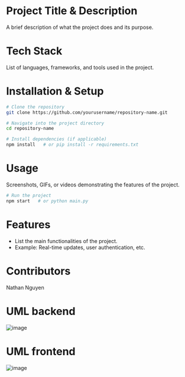 # Project Title & Description

A brief description of what the project does and its purpose.

# Tech Stack

List of languages, frameworks, and tools used in the project.

# Installation & Setup

```sh
# Clone the repository
git clone https://github.com/yourusername/repository-name.git

# Navigate into the project directory
cd repository-name

# Install dependencies (if applicable)
npm install   # or pip install -r requirements.txt
```

# Usage

Screenshots, GIFs, or videos demonstrating the features of the project.

```sh
# Run the project
npm start   # or python main.py
```

# Features
- List the main functionalities of the project.
- Example: Real-time updates, user authentication, etc.

# Contributors
Nathan Nguyen

# UML backend
![image](https://github.com/user-attachments/assets/0247b792-1721-43c8-8d36-30e3f1ca8079)

# UML frontend
![image](https://github.com/user-attachments/assets/6bbd1261-ccb2-434d-9235-20966b7e56d4)
